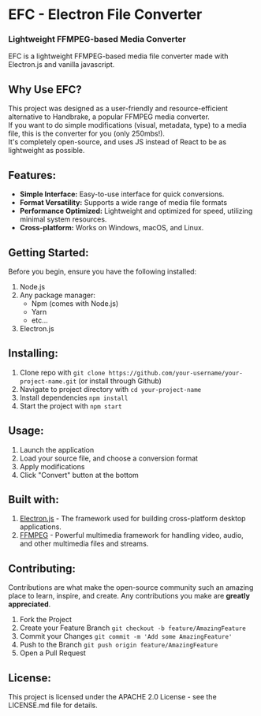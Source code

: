 # EFC - Electron File Converter
### Lightweight FFMPEG-based Media Converter
EFC is a lightweight FFMPEG-based media file converter made with Electron.js and vanilla javascript.

## Why Use EFC?
This project was designed as a user-friendly and resource-efficient alternative to Handbrake, a popular FFMPEG media converter.  
If you want to do simple modifications (visual, metadata, type) to a media file, this is the converter for you (only 250mbs!).  
It's completely open-source, and uses JS instead of React to be as lightweight as possible.

## Features:
<ul>
  <li><b>Simple Interface:</b> Easy-to-use interface for quick conversions.</li>
  <li><b>Format Versatility:</b> Supports a wide range of media file formats</li>
  <li><b>Performance Optimized:</b> Lightweight and optimized for speed, utilizing minimal system resources.</li>
  <li><b>Cross-platform:</b> Works on Windows, macOS, and Linux.</li>
</ul>

## Getting Started:
Before you begin, ensure you have the following installed:  
<ol>
  <li>Node.js</li>
  <li>
    Any package manager:  
    <ul>
      <li>Npm (comes with Node.js)</li>
      <li>Yarn</li>
      <li>etc...</li>
    </ul>
  </li>
  <li>Electron.js</li>
</ol>

## Installing:
1. Clone repo with  ``git clone https://github.com/your-username/your-project-name.git`` (or install through Github)
2. Navigate to project directory with  ``cd your-project-name``
3. Install dependencies  ``npm install``
4. Start the project with  ``npm start``  

## Usage:
1. Launch the application
2. Load your source file, and choose a conversion format
3. Apply modifications
4. Click "Convert" button at the bottom

## Built with:
<ol>
  <li><a href="https://www.electronjs.org/">Electron.js</a> - The framework used for building cross-platform desktop applications.</li>
  <li><a href="https://ffmpeg.org/">FFMPEG</a> - Powerful multimedia framework for handling video, audio, and other multimedia files and streams.</li>
</ol>

## Contributing:
Contributions are what make the open-source community such an amazing place to learn, inspire, and create. Any contributions you make are <strong>greatly appreciated</strong>.  
1. Fork the Project
2. Create your Feature Branch  ``git checkout -b feature/AmazingFeature``
3. Commit your Changes  ``git commit -m 'Add some AmazingFeature'``
4. Push to the Branch  ``git push origin feature/AmazingFeature``
5. Open a Pull Request

## License:
This project is licensed under the APACHE 2.0 License - see the LICENSE.md file for details.
